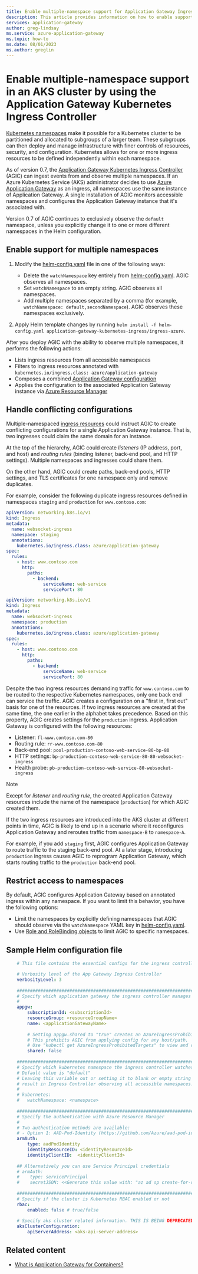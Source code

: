 ```yaml
---
title: Enable multiple-namespace support for Application Gateway Ingress Controller
description: This article provides information on how to enable support for multiple namespaces in a Kubernetes cluster by using the Application Gateway Ingress Controller. 
services: application-gateway
author: greg-lindsay
ms.service: azure-application-gateway
ms.topic: how-to
ms.date: 08/01/2023
ms.author: greglin
---
```


# Enable multiple-namespace support in an AKS cluster by using the Application Gateway Kubernetes Ingress Controller

[Kubernetes namespaces](https://kubernetes.io/docs/concepts/overview/working-with-objects/namespaces/) make it possible for a Kubernetes cluster to be partitioned and allocated to subgroups of a larger team. These subgroups can then deploy and manage infrastructure with finer controls of resources, security, and configuration. Kubernetes allows for one or more ingress resources to be defined independently within each namespace.

As of version 0.7, the [Application Gateway Kubernetes Ingress Controller](https://github.com/Azure/application-gateway-kubernetes-ingress/blob/master/README.md) (AGIC) can ingest events from and observe multiple namespaces. If an Azure Kubernetes Service (AKS) administrator decides to use [Azure Application Gateway](https://azure.microsoft.com/services/application-gateway/) as an ingress, all namespaces use the same instance of Application Gateway. A single installation of AGIC monitors accessible namespaces and configures the Application Gateway instance that it's associated with.

Version 0.7 of AGIC continues to exclusively observe the `default` namespace, unless you explicitly change it to one or more different namespaces in the Helm configuration.

## Enable support for multiple namespaces

1. Modify the [helm-config.yaml](#sample-helm-configuration-file) file in one of the following ways:

   - Delete the `watchNamespace` key entirely from [helm-config.yaml](#sample-helm-configuration-file). AGIC observes all namespaces.
   - Set `watchNamespace` to an empty string. AGIC observes all namespaces.
   - Add multiple namespaces separated by a comma (for example, `watchNamespace: default,secondNamespace`). AGIC observes these namespaces exclusively.
2. Apply Helm template changes by running `helm install -f helm-config.yaml application-gateway-kubernetes-ingress/ingress-azure`.

After you deploy AGIC with the ability to observe multiple namespaces, it performs the following actions:

- Lists ingress resources from all accessible namespaces
- Filters to ingress resources annotated with `kubernetes.io/ingress.class: azure/application-gateway`
- Composes a combined [Application Gateway configuration](https://github.com/Azure/azure-sdk-for-go/blob/37f3f4162dfce955ef5225ead57216cf8c1b2c70/services/network/mgmt/2016-06-01/network/models.go#L1710-L1744)
- Applies the configuration to the associated Application Gateway instance via [Azure Resource Manager](../azure-resource-manager/management/overview.md)

## Handle conflicting configurations

Multiple-namespaced [ingress resources](https://kubernetes.io/docs/concepts/services-networking/ingress/#the-ingress-resource) could instruct AGIC to create conflicting configurations for a single Application Gateway instance. That is, two ingresses could claim the same domain for an instance.

At the top of the hierarchy, AGIC could create *listeners* (IP address, port, and host) and *routing rules* (binding listener, back-end pool, and HTTP settings). Multiple namespaces and ingresses could share them.

On the other hand, AGIC could create paths, back-end pools, HTTP settings, and TLS certificates for one namespace only and remove duplicates.

For example, consider the following duplicate ingress resources defined in namespaces `staging` and `production` for `www.contoso.com`:

```yaml
apiVersion: networking.k8s.io/v1
kind: Ingress
metadata:
  name: websocket-ingress
  namespace: staging
  annotations:
    kubernetes.io/ingress.class: azure/application-gateway
spec:
  rules:
    - host: www.contoso.com
      http:
        paths:
          - backend:
              serviceName: web-service
              servicePort: 80
```

```yaml
apiVersion: networking.k8s.io/v1
kind: Ingress
metadata:
  name: websocket-ingress
  namespace: production
  annotations:
    kubernetes.io/ingress.class: azure/application-gateway
spec:
  rules:
    - host: www.contoso.com
      http:
        paths:
          - backend:
              serviceName: web-service
              servicePort: 80
```

Despite the two ingress resources demanding traffic for `www.contoso.com` to be routed to the respective Kubernetes namespaces, only one back end can service the traffic. AGIC creates a configuration on a "first in, first out" basis for one of the resources. If two ingress resources are created at the same time, the one earlier in the alphabet takes precedence. Based on this property, AGIC creates settings for the `production` ingress. Application Gateway is configured with the following resources:

- Listener: `fl-www.contoso.com-80`
- Routing rule: `rr-www.contoso.com-80`
- Back-end pool: `pool-production-contoso-web-service-80-bp-80`
- HTTP settings: `bp-production-contoso-web-service-80-80-websocket-ingress`
- Health probe: `pb-production-contoso-web-service-80-websocket-ingress`

> [!NOTE]
> Except for *listener* and *routing rule*, the created Application Gateway resources include the name of the namespace (`production`) for which AGIC  created them.

If the two ingress resources are introduced into the AKS cluster at different points in time, AGIC is likely to end up in a scenario where it reconfigures Application Gateway and reroutes traffic from `namespace-B` to `namespace-A`.

For example, if you add `staging` first, AGIC configures Application Gateway to route traffic to the staging back-end pool. At a later stage, introducing `production` ingress causes AGIC to reprogram Application Gateway, which starts routing traffic to the `production` back-end pool.

## Restrict access to namespaces

By default, AGIC configures Application Gateway based on annotated ingress within any namespace. If you want to limit this behavior, you have the following options:

- Limit the namespaces by explicitly defining namespaces that AGIC should observe via the `watchNamespace` YAML key in [helm-config.yaml](#sample-helm-configuration-file).
- Use [Role and RoleBinding objects](/azure/aks/azure-ad-rbac) to limit AGIC to specific namespaces.

## Sample Helm configuration file

```yaml
    # This file contains the essential configs for the ingress controller helm chart

    # Verbosity level of the App Gateway Ingress Controller
    verbosityLevel: 3
    
    ################################################################################
    # Specify which application gateway the ingress controller manages
    #
    appgw:
        subscriptionId: <subscriptionId>
        resourceGroup: <resourceGroupName>
        name: <applicationGatewayName>
    
        # Setting appgw.shared to "true" creates an AzureIngressProhibitedTarget CRD.
        # This prohibits AGIC from applying config for any host/path.
        # Use "kubectl get AzureIngressProhibitedTargets" to view and change this.
        shared: false
    
    ################################################################################
    # Specify which kubernetes namespace the ingress controller watches
    # Default value is "default"
    # Leaving this variable out or setting it to blank or empty string would
    # result in Ingress Controller observing all accessible namespaces.
    #
    # kubernetes:
    #   watchNamespace: <namespace>
    
    ################################################################################
    # Specify the authentication with Azure Resource Manager
    #
    # Two authentication methods are available:
    # - Option 1: AAD-Pod-Identity (https://github.com/Azure/aad-pod-identity)
    armAuth:
        type: aadPodIdentity
        identityResourceID: <identityResourceId>
        identityClientID:  <identityClientId>
    
    ## Alternatively you can use Service Principal credentials
    # armAuth:
    #    type: servicePrincipal
    #    secretJSON: <<Generate this value with: "az ad sp create-for-rbac --subscription <subscription-uuid> --role Contributor --sdk-auth | base64 -w0" >>
    
    ################################################################################
    # Specify if the cluster is Kubernetes RBAC enabled or not
    rbac:
        enabled: false # true/false
    
    # Specify aks cluster related information. THIS IS BEING DEPRECATED.
    aksClusterConfiguration:
        apiServerAddress: <aks-api-server-address>
```

## Related content

- [What is Application Gateway for Containers?](for-containers/overview.md)
